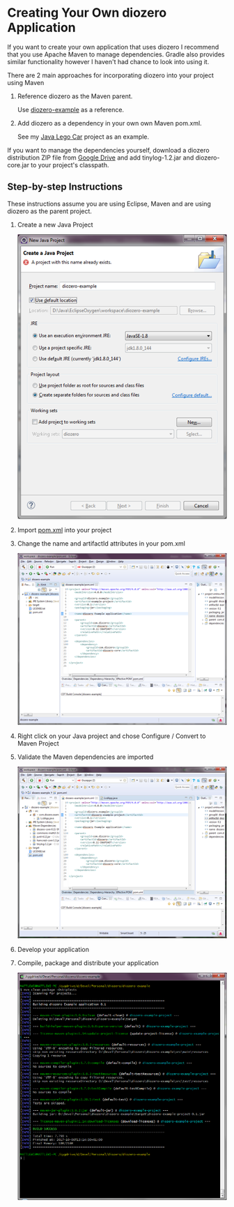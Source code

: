 # Creating Your Own diozero Application

If you want to create your own application that uses diozero I recommend that you use Apache Maven to manage dependencies.
Gradle also provides similar functionality however I haven't had chance to look into using it.

There are 2 main approaches for incorporating diozero into your project using Maven

1. Reference diozero as the Maven parent.

    Use [diozero-example](https://github.com/mattjlewis/diozero/blob/master/diozero-example/pom.xml) as a reference.

1. Add diozero as a dependency in your own own Maven pom.xml.

    See my [Java Lego Car](https://github.com/mattjlewis/JavaLegoCar/blob/master/pom.xml) project as an example.

If you want to manage the dependencies yourself, download a diozero distribution ZIP file from [Google Drive](https://drive.google.com/open?id=0BxA10VX9SC74VDR6WTlLOEdpYzA) and add tinylog-1.2.jar and diozero-core.jar to your project's classpath.

## Step-by-step Instructions

These instructions assume you are using Eclipse, Maven and are using diozero as the parent project.

1. Create a new Java Project

    ![New Java Project](images/NewJavaProject.png)

1. Import [pom.xml](https://github.com/mattjlewis/diozero/blob/master/diozero-example/pom.xml) into your project

1. Change the name and artifactId attributes in your pom.xml

    ![Example pom.xml](images/example_pom.png)

1. Right click on your Java project and chose Configure / Convert to Maven Project

1. Validate the Maven dependencies are imported

    ![Maven Dependencies](images/MavenDependencies.png)

1. Develop your application

1. Compile, package and distribute your application

    ![Compile and Package](images/CompileAndPackage.png)

